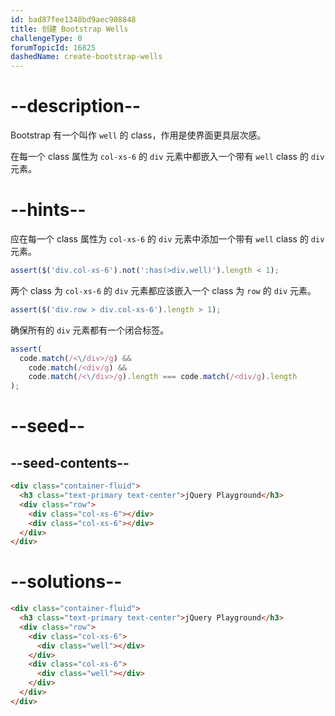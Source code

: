 ```yaml
---
id: bad87fee1348bd9aec908848
title: 创建 Bootstrap Wells
challengeType: 0
forumTopicId: 16825
dashedName: create-bootstrap-wells
---
```


# --description--

Bootstrap 有一个叫作 `well` 的 class，作用是使界面更具层次感。

在每一个 class 属性为 `col-xs-6` 的 `div` 元素中都嵌入一个带有 `well` class 的 `div` 元素。

# --hints--

应在每一个 class 属性为 `col-xs-6` 的 `div` 元素中添加一个带有 `well` class 的 `div` 元素。

```js
assert($('div.col-xs-6').not(':has(>div.well)').length < 1);
```

两个 class 为 `col-xs-6` 的 `div` 元素都应该嵌入一个 class 为 `row` 的 `div` 元素。

```js
assert($('div.row > div.col-xs-6').length > 1);
```

确保所有的 `div` 元素都有一个闭合标签。

```js
assert(
  code.match(/<\/div>/g) &&
    code.match(/<div/g) &&
    code.match(/<\/div>/g).length === code.match(/<div/g).length
);
```

# --seed--

## --seed-contents--

```html
<div class="container-fluid">
  <h3 class="text-primary text-center">jQuery Playground</h3>
  <div class="row">
    <div class="col-xs-6"></div>
    <div class="col-xs-6"></div>
  </div>
</div>
```

# --solutions--

```html
<div class="container-fluid">
  <h3 class="text-primary text-center">jQuery Playground</h3>
  <div class="row">
    <div class="col-xs-6">
      <div class="well"></div>
    </div>
    <div class="col-xs-6">
      <div class="well"></div>
    </div>
  </div>
</div>
```
